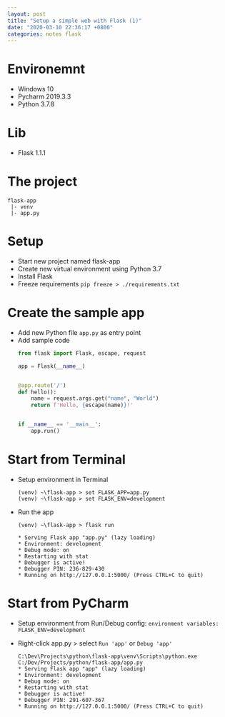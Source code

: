 ```yaml
---
layout: post
title: "Setup a simple web with Flask (1)"
date: "2020-03-10 22:36:17 +0800"
categories: notes flask
---
```

# Environemnt
- Windows 10
- Pycharm 2019.3.3
- Python 3.7.8

# Lib
- Flask 1.1.1

# The project
```
flask-app
 |- venv
 |- app.py
```

# Setup
- Start new project named flask-app
- Create new virtual environment using Python 3.7
- Install Flask
- Freeze requirements
    `pip freeze > ./requirements.txt`

# Create the sample app
- Add new Python file `app.py` as entry point
- Add sample code
  ```Python
  from flask import Flask, escape, request

  app = Flask(__name__)


  @app.route('/')
  def hello():
      name = request.args.get("name", "World")
      return f'Hello, {escape(name)}!'


  if __name__ == '__main__':
      app.run()
  ```

# Start from Terminal
- Setup environment in Terminal
  ```
  (venv) ~\flask-app > set FLASK_APP=app.py
  (venv) ~\flask-app > set FLASK_ENV=development
  ```
- Run the app
  ```
  (venv) ~\flask-app > flask run

  * Serving Flask app "app.py" (lazy loading)
  * Environment: development
  * Debug mode: on
  * Restarting with stat
  * Debugger is active!
  * Debugger PIN: 236-829-430
  * Running on http://127.0.0.1:5000/ (Press CTRL+C to quit)
  ```

# Start from PyCharm
- Setup environment from Run/Debug config:
  `environment variables: FLASK_ENV=development`

- Right-click app.py > select `Run 'app'` or `Debug 'app'`

  ```
  C:\Dev\Projects\python\flask-app\venv\Scripts\python.exe C:/Dev/Projects/python/flask-app/app.py
  * Serving Flask app "app" (lazy loading)
  * Environment: development
  * Debug mode: on
  * Restarting with stat
  * Debugger is active!
  * Debugger PIN: 291-607-367
  * Running on http://127.0.0.1:5000/ (Press CTRL+C to quit)
  ```
